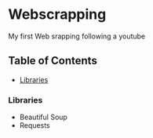 # Webscrapping
My first Web srapping following a youtube 
## Table of Contents

- [Libraries](#libraries)

### Libraries 
- Beautiful Soup
- Requests
